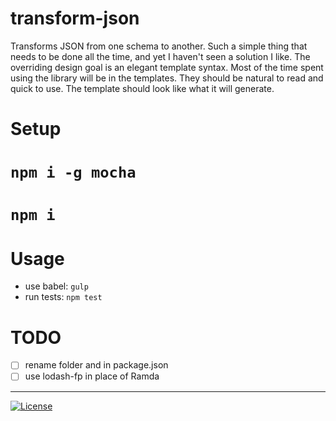 # transform-json

Transforms JSON from one schema to another. Such a simple thing that needs to be done all the time, and yet I haven't seen a solution I like. The overriding design goal is an elegant template syntax. Most of the time spent using the library will be in the templates. They should be natural to read and quick to use. The template should look like what it will generate.

# Setup

# `npm i -g mocha`
# `npm i`

# Usage

* use babel: `gulp`
* run tests: `npm test`

# TODO

- [ ] rename folder and in package.json
- [ ] use lodash-fp in place of Ramda

----
[![License](http://img.shields.io/:license-mit-blue.svg)](http://doge.mit-license.org)
